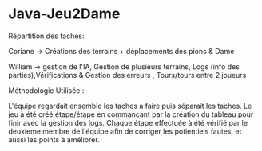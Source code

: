 # Java-Jeu2Dame

Répartition des taches:

Coriane -> Créations des terrains + déplacements des pions & Dame 

William -> gestion de l'IA, Gestion de plusieurs terrains, Logs (info des parties),Vérifications & Gestion des erreurs , Tours/tours entre 2 joueurs


Méthodologie Utilisée : 

L'équipe regardait ensemble les taches à faire puis séparait les taches. 
Le jeu à été créé étape/étape en commancant par la création du tableau pour finir avec la gestion des logs.
Chaque étape effectuée à été vérifié par le deuxieme membre de l'équipe afin de corriger les potientiels fautes, 
et aussi les points à améliorer.